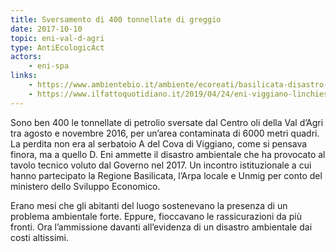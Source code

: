 ```yaml
---
title: Sversamento di 400 tonnellate di greggio
date: 2017-10-10
topic: eni-val-d-agri
type: AntiEcologicAct
actors:
    - eni-spa
links:
    - https://www.ambientebio.it/ambiente/ecoreati/basilicata-disastro-ambientale-petrolio-rifiuti-tossici/
    - https://www.ilfattoquotidiano.it/2019/04/24/eni-viggiano-linchiesta-in-val-dagri-ci-dice-che-e-stato-giusto-combattere-per-la-legge-ecoreati/5132552/
---
```


Sono ben 400 le tonnellate di petrolio sversate dal Centro oli della Val d’Agri tra agosto e novembre 2016, per un’area contaminata di 6000 metri quadri. La perdita non era al serbatoio A del Cova di Viggiano, come si pensava finora, ma a quello D. Eni ammette il disastro ambientale che ha provocato al tavolo tecnico voluto dal Governo nel 2017. Un incontro istituzionale a cui hanno partecipato la Regione Basilicata, l’Arpa locale e Unmig per conto del ministero dello Sviluppo Economico.

Erano mesi che gli abitanti del luogo sostenevano la presenza di un problema ambientale forte. Eppure, fioccavano le rassicurazioni da più fronti. Ora l’ammissione davanti all’evidenza di un disastro ambientale dai costi altissimi.


